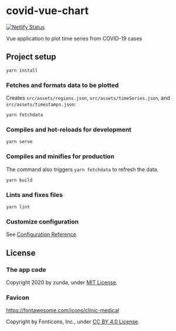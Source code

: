 # covid-vue-chart
[![Netlify Status](https://api.netlify.com/api/v1/badges/3ada0c46-6f37-4736-a2ec-17d00b749ece/deploy-status)](https://app.netlify.com/sites/zunda-covid-vue-chart/deploys)

Vue application to plot time series from COVID-19 cases

## Project setup
```
yarn install
```

### Fetches and formats data to be plotted
Creates `src/assets/regions.json`, `src/assets/timeSeries.json`, and `src/assets/timestamps.json`:

```
yarn fetchdata
```

### Compiles and hot-reloads for development
```
yarn serve
```

### Compiles and minifies for production
The command also triggers `yarn fetchdata` to refresh the data.

```
yarn build
```

### Lints and fixes files
```
yarn lint
```

### Customize configuration
See [Configuration Reference](https://cli.vuejs.org/config/).

## License
### The app code
Copyright 2020 by zunda, under [MIT License](LICENSE.txt).

### Favicon
https://fontawesome.com/icons/clinic-medical

Copyright by Fonticons, Inc., under [CC BY 4.0 License](https://fontawesome.com/license/free).

